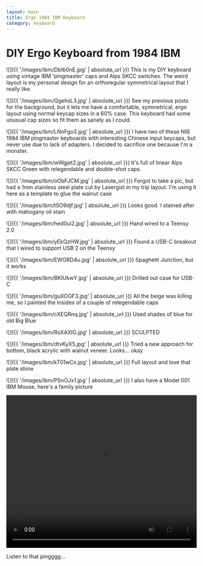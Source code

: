 ```yaml
---
layout: main
title: Ergo 1984 IBM Keyboard
category: keyboard
---
```


# DIY Ergo Keyboard from 1984 IBM 

![]({{ '/images/ibm/DbIb0nE.jpg' | absolute_url }})
This is my DIY keyboard using vintage IBM 'pingmaster' caps and Alps SKCC switches.  The weird layout is my personal design for an orthoregular symmetrical layout that I really like.

![]({{ '/images/ibm/QgehsL3.jpg' | absolute_url }})
See my previous posts for the background, but it lets me have a comfortable, symmetrical, ergo layout using normal keycap sizes in a 60% case.   This keyboard had some unusual cap sizes so fit them as sanely as I could.

![]({{ '/images/ibm/LNnFgo3.jpg' | absolute_url }})
I have two of these NIB 1984 IBM pingmaster keyboards with interesting Chinese input keycaps, but never use due to lack of adapters.  I decided to sacrifice one because I'm a monster.

![]({{ '/images/ibm/wWgjet2.jpg' | absolute_url }})
It's full of linear Alps SKCC Green with relegendable and double-shot caps.

![]({{ '/images/ibm/oObFJCM.jpg' | absolute_url }})
Forgot to take a pic, but had a 1mm stainless steel plate cut by Lasergist in my trip layout.  I'm using it here as a template to glue the walnut case

![]({{ '/images/ibm/tSO9djf.jpg' | absolute_url }})
Looks good.  I stained after with mahogany oil stain

![]({{ '/images/ibm/hed0ui2.jpg' | absolute_url }})
Hand wired to a Teensy 2.0

![]({{ '/images/ibm/yEkQzHW.jpg' | absolute_url }})
Found a USB-C breakout that I wired to support USB 2 on the Teensy

![]({{ '/images/ibm/EWGRD4u.jpg' | absolute_url }})
Spaghetti Junction, but it works

![]({{ '/images/ibm/BKIUkwY.jpg' | absolute_url }})
Drilled out case for USB-C

![]({{ '/images/ibm/guXOGF3.jpg' | absolute_url }})
All the beige was killing me, so I painted the insides of a couple of relegendable caps

![]({{ '/images/ibm/cXEQRnq.jpg' | absolute_url }})
Used shades of blue for old Big Blue

![]({{ '/images/ibm/RsXAXIG.jpg' | absolute_url }})
SCULPTED

![]({{ '/images/ibm/dtvKyX5.jpg' | absolute_url }})
Tried a new approach for bottom, black acrylic with walnut veneer.  Looks... okay

![]({{ '/images/ibm/kT01wCs.jpg' | absolute_url }})
Full layout and love that plate shine

![]({{ '/images/ibm/PSnOJx1.jpg' | absolute_url }})
I also have a Model 001 IBM Mouse, here's a family picture

<video autoplay="" loop="" class="" style="max-width: 100%; min-height: 404px;"><source type="video/mp4" src="{{ '/images/ibm/p0sjbKS.mp4' | absolute_url }}"></video>

Listen to that pingggg...
